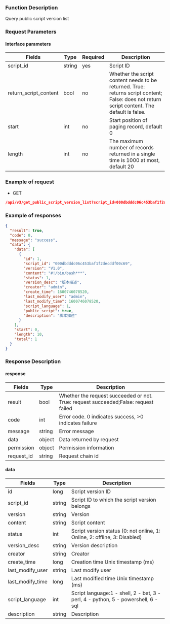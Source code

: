 ### Function Description

Query public script version list

### Request Parameters

#### Interface parameters

| Fields                | Type   | Required | Description                                                                                                                                 |
|-----------------------|--------|----------|---------------------------------------------------------------------------------------------------------------------------------------------|
| script_id             | string | yes      | Script ID                                                                                                                                   |
| return_script_content | bool   | no       | Whether the script content needs to be returned. True: returns script content; False: does not return script content. The default is false. |
| start                 | int    | no       | Start position of paging record, default 0                                                                                                  |
| length                | int    | no       | The maximum number of records returned in a single time is 1000 at most, default 20                                                         |

### Example of request

- GET

```json
/api/v3/get_public_script_version_list?script_id=000dbdddc06c453baf1f2decddf00c69&return_script_content=true&start=0&length=10
```

### Example of responses

```json
{
  "result": true,
  "code": 0,
  "message": "success",
  "data": {
    "data": [
      {
        "id": 1,
        "script_id": "000dbdddc06c453baf1f2decddf00c69",
        "version": "V1.0",
        "content": "#!/bin/bash***",
        "status": 1,
        "version_desc": "版本描述",
        "creator": "admin",
        "create_time": 1600746078520,
        "last_modify_user": "admin",
        "last_modify_time": 1600746078520,
        "script_language": 1,
        "public_script": true,
        "description": "脚本描述"
      }
    ],
    "start": 0,
    "length": 10,
    "total": 1
  }
}
```

### Response Description

#### response

| Fields     | Type   | Description                                                                         |
|------------|--------|-------------------------------------------------------------------------------------|
| result     | bool   | Whether the request succeeded or not. True: request succeeded;False: request failed |
| code       | int    | Error code. 0 indicates success, >0 indicates failure                               |
| message    | string | Error message                                                                       |
| data       | object | Data returned by request                                                            |
| permission | object | Permission information                                                              |
| request_id | string | Request chain id                                                                    |

#### data

| Fields           | Type   | Description                                                                       |
|------------------|--------|-----------------------------------------------------------------------------------|
| id               | long   | Script version ID                                                                 |
| script_id        | string | Script ID to which the script version belongs                                     |
| version          | string | Version                                                                           |
| content          | string | Script content                                                                    |
| status           | int    | Script version status (0: not online, 1: Online, 2: offline, 3: Disabled)         |
| version_desc     | string | Version description                                                               |
| creator          | string | Creator                                                                           |
| create_time      | long   | Creation time Unix timestamp (ms)                                                 |
| last_modify_user | string | Last modify user                                                                  |
| last_modify_time | long   | Last modified time Unix timestamp (ms)                                            |
| script_language  | int    | Script language:1 - shell, 2 - bat, 3 - perl, 4 - python, 5 - powershell, 6 - sql |
| description      | string | Description                                                                       |
